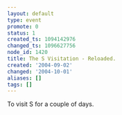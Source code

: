 ```yaml
---
layout: default
type: event
promote: 0
status: 1
created_ts: 1094142976
changed_ts: 1096627756
node_id: 1420
title: The S Visitation - Reloaded.
created: '2004-09-02'
changed: '2004-10-01'
aliases: []
tags: []
---
```

To visit S for a couple of days.
